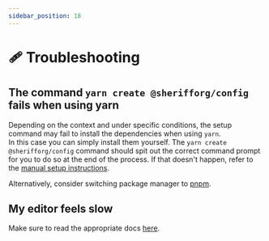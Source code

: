 ```yaml
---
sidebar_position: 18
---
```


# 🩹 Troubleshooting

## The command `yarn create @sherifforg/config` fails when using yarn

Depending on the context and under specific conditions, the setup command may fail to install the dependencies when using `yarn`. <br />
In this case you can simply install them yourself. The `yarn create @sherifforg/config` command should spit out the correct command prompt for you to do so at the end of the process. If that doesn't happen, refer to the [manual setup instructions](./setup/manual-setup.mdx).

Alternatively, consider switching package manager to [pnpm](https://pnpm.io/).

## My editor feels slow

Make sure to read the appropriate docs [here](./performance-considerations.mdx).
